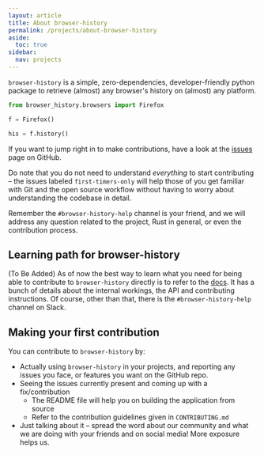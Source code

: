 ```yaml
---
layout: article
title: About browser-history
permalink: /projects/about-browser-history
aside:
  toc: true
sidebar:
  nav: projects
---
```


`browser-history`  is a simple, zero-dependencies, developer-friendly python package to retrieve (almost) any browser's history on (almost) any platform.

```python
from browser_history.browsers import Firefox

f = Firefox()

his = f.history()
```

If you want to jump right in to make contributions, have a look at the [issues](https://github.com/pesos/browser-history/issues) page on GitHub.

Do note that you do not need to understand *everything* to start contributing – the issues labeled `first-timers-only` will help those of you get familiar with Git and the open source workflow without having to worry about understanding the codebase in detail.

Remember the `#browser-history-help` channel is your friend, and we will address any question related to the project, Rust in general, or even the contribution process.

## Learning path for browser-history

(To Be Added)
As of now the best way to learn what you need for being able to contribute to `browser-history` directly is to refer to the [docs](https://browser-history.readthedocs.io/en/latest/contributing.html). It has a bunch of details about the internal workings, the API and contributing instructions. Of course, other than that, there is the `#browser-history-help` channel on Slack.

## Making your first contribution

You can contribute to `browser-history` by:

- Actually using `browser-history` in your projects, and reporting any issues you face, or features you want on the GitHub repo.
- Seeing the issues currently present and coming up with a fix/contribution
    - The README file will help you on building the application from source
    - Refer to the contribution guidelines given in `CONTRIBUTING.md`
- Just talking about it – spread the word about our community and what we are doing with your friends and on social media! More exposure helps us.
